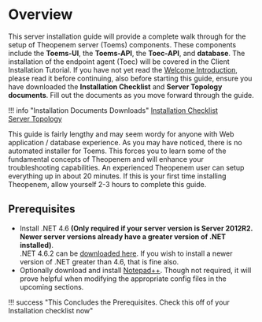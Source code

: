 # Overview
This server installation guide will provide a complete walk through for the setup of Theopenem server (Toems) components.  These components include the **Toems-UI**, the **Toems-API**, 
the **Toec-API**, and **database**.
  The installation of the endpoint agent (Toec) will be covered in the Client Installation Tutorial.  If you have not yet read the [Welcome Introduction](/), please read it before 
  continuing, also before starting this guide, ensure you have downloaded the **Installation Checklist** and **Server Topology documents**.  Fill out the documents as you move forward through 
  the guide.

!!! info "Installation Documents Downloads"
	[Installation Checklist](https://theopenem.com/wp-content/uploads/2019/01/Theopenem-Checklist.docx)  
	[Server Topology](https://theopenem.com/wp-content/uploads/2019/01/Theopenem-Server-Topology.docx)
	
This guide is fairly lengthy and may seem wordy for anyone with Web application / database experience.  As you may have noticed, there is no automated installer for Toems.  This 
forces you to learn some of the fundamental concepts of Theopenem and will enhance your troubleshooting capabilities.  An experienced Theopenem user can setup everything 
up in about 20 minutes.  If this is your first time installing Theopenem, allow yourself 2-3 hours to complete this guide.

## Prerequisites
- Install .NET 4.6 **(Only required if your server version is Server 2012R2.  Newer server versions already have a greater version of .NET installed)**.  
.NET 4.6.2 can be [downloaded here](https://dotnet.microsoft.com/download/thank-you/net462).  If you wish to install a newer version of .NET greater than 4.6, that is fine also.
- Optionally download and install [Notepad++](https://notepad-plus-plus.org/download/v7.6.2.html).  Though not required, it will prove helpful when modifying the appropriate config files in the upcoming sections.

!!! success "This Concludes the Prerequisites. Check this off of your Installation checklist now"